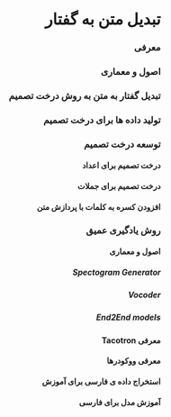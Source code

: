 <div dir="rtl" align='right'>

# تبدیل متن به گفتار
### معرفی
### اصول و معماری
### تبدیل گفتار به متن به روش درخت تصمیم
### تولید داده ها برای درخت تصمیم
### توسعه درخت تصمیم
#### درخت تصمیم برای اعداد
#### درخت تصمیم برای جملات
#### افزودن کسره به کلمات با پردازش متن
### روش یادگیری عمیق
#### اصول و معماری
##### Spectogram Generator
##### Vocoder
##### End2End models
#### معرفی Tacotron
#### معرفی ووکودرها
#### استخراج داده ی فارسی برای آموزش
#### آموزش مدل برای  فارسی
